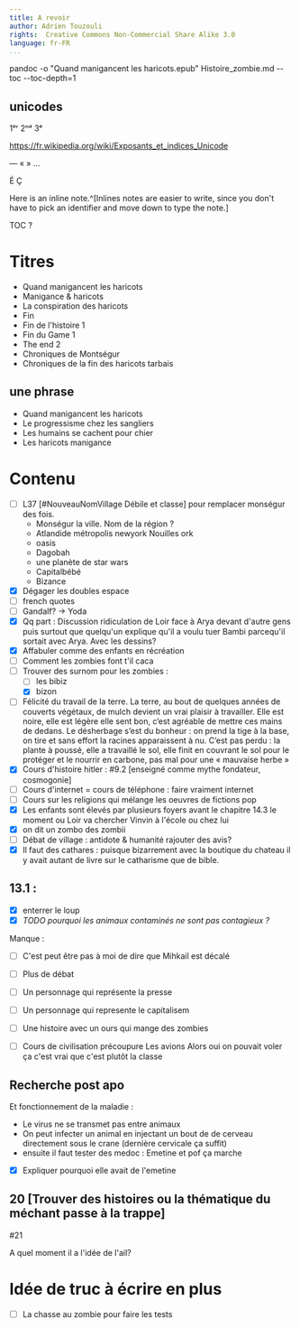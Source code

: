 ```yaml
---
title: A revoir
author: Adrien Touzouli
rights:  Creative Commons Non-Commercial Share Alike 3.0
language: fr-FR
...
```



pandoc -o "Quand manigancent les haricots.epub" Histoire_zombie.md  --toc --toc-depth=1



## unicodes



1ᵉʳ 2ⁿᵈ  3ᵉ

https://fr.wikipedia.org/wiki/Exposants_et_indices_Unicode

— « » …

É Ç

Here is an inline note.^[Inlines notes are easier to write, since
you don't have to pick an identifier and move down to type the
note.]



TOC ?


# Titres 

- Quand manigancent les haricots
- Manigance & haricots
- La conspiration des haricots
- Fin
- Fin de l'histoire 1
- Fin du Game 1
- The end 2
- Chroniques de Montségur
- Chroniques de la fin des haricots tarbais

## une phrase

- Quand manigancent les haricots
- Le progressisme chez les sangliers
- Les humains se cachent pour chier
- Les haricots manigance

# Contenu

- [ ] L37 [#NouveauNomVillage Débile et classe] pour remplacer monségur des fois. 
   - Monségur la ville. Nom de la région ?
   - Atlandide métropolis newyork Nouilles ork
   - oasis 
  - Dagobah
  - une planète de star wars
  - Capitalbébé
  - Bizance
- [x] Dégager les doubles espace
- [ ] french quotes
- [ ] Gandalf? -> Yoda
- [x] Qq part : Discussion ridiculation de Loir face à Arya devant d'autre gens puis surtout que quelqu'un explique qu'il a voulu tuer Bambi parcequ'il sortait avec Arya. Avec les dessins?
- [x] Affabuler comme des enfants en récréation
- [ ] Comment les zombies font t'il caca
- [ ] Trouver des surnom pour les zombies : 
  - [ ] les bibiz
  - [x] bizon
- [ ] Félicité du travail de la terre. 
  La terre, au bout de quelques années de couverts végétaux, de mulch devient un vrai plaisir à travailler. Elle est noire, elle est légère elle sent bon, c’est agréable de mettre ces mains de dedans. Le désherbage s’est du bonheur : on prend la tige à la base, on tire et sans effort la racines apparaissent à nu. C’est pas perdu : la plante à poussé, elle a travaillé le sol, elle finit en couvrant le sol pour le protéger et le nourrir en carbone, pas mal pour une « mauvaise herbe »
- [x] Cours d'histoire hitler : #9.2 [enseigné comme mythe fondateur, cosmogonie]
- [ ] Cours d'internet = cours de téléphone : faire vraiment internet
- [ ] Cours sur les religions qui mélange les oeuvres de fictions pop
- [x] Les enfants sont élevés par plusieurs foyers avant le chapitre 14.3 le moment ou Loir va chercher Vinvin à l'école ou chez lui
- [x] on dit un zombo des zombii
- [ ] Débat de village : antidote & humanité rajouter des avis?
- [x] Il faut des cathares : puisque bizarrement avec la boutique du chateau il y avait autant de livre sur le catharisme que de bible.

## 13.1 : 

- [x] enterrer le loup
- [x] _TODO pourquoi les animaux contaminés ne sont pas contagieux ?_

Manque : 

- [ ] C'est peut être pas à moi de dire que Mihkail est décalé

- [ ] Plus de débat

- [ ] Un personnage qui représente la presse

- [ ] Un personnage qui represente le capitalisem

- [ ] Une histoire avec un ours qui mange des zombies

- [ ] Cours de civilisation précoupure Les avions   Alors oui on pouvait voler ça c'est vrai que c'est plutôt la classe

  

## Recherche post apo

Et fonctionnement de la maladie :

- Le virus ne se transmet pas entre animaux
- On peut infecter un animal en injectant un bout de de cerveau directement sous le crane (dernière cervicale ça suffit)
- ensuite il faut tester des medoc : Emetine et pof ça marche
- [x] Expliquer pourquoi elle avait de l'emetine



## 20 [Trouver des histoires ou la thématique du méchant passe à la trappe]



#21 

A quel moment il a l'idée de l'ail?

# Idée de truc à écrire en plus

- [ ] La chasse au zombie pour faire les tests
